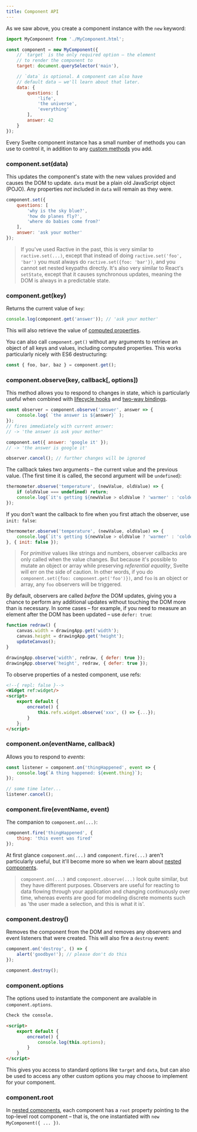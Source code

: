 ```yaml
---
title: Component API
---
```


As we saw above, you create a component instance with the `new` keyword:

```js
import MyComponent from './MyComponent.html';

const component = new MyComponent({
	// `target` is the only required option – the element
	// to render the component to
	target: document.querySelector('main'),

	// `data` is optional. A component can also have
	// default data – we'll learn about that later.
	data: {
		questions: [
			'life',
			'the universe',
			'everything'
		],
		answer: 42
	}
});
```

Every Svelte component instance has a small number of methods you can use to control it, in addition to any [custom methods](guide#custom-methods) you add.


### component.set(data)

This updates the component's state with the new values provided and causes the DOM to update. `data` must be a plain old JavaScript object (POJO). Any properties *not* included in `data` will remain as they were.

```js
component.set({
	questions: [
		'why is the sky blue?',
		'how do planes fly?',
		'where do babies come from?'
	],
	answer: 'ask your mother'
});
```

> If you've used Ractive in the past, this is very similar to `ractive.set(...)`, except that instead of doing `ractive.set('foo', 'bar')` you must always do `ractive.set({foo: 'bar'})`, and you cannot set nested keypaths directly. It's also very similar to React's `setState`, except that it causes synchronous updates, meaning the DOM is always in a predictable state.


### component.get(key)

Returns the current value of `key`:

```js
console.log(component.get('answer')); // 'ask your mother'
```

This will also retrieve the value of [computed properties](guide#computed-properties).

You can also call `component.get()` without any arguments to retrieve an object of all keys and values, including computed properties. This works particularly nicely with ES6 destructuring:

```js
const { foo, bar, baz } = component.get();
```


### component.observe(key, callback[, options])

This method allows you to respond to changes in state, which is particularly useful when combined with [lifecycle hooks](guide#lifecycle-hooks) and [two-way bindings](guide#two-way-binding).

```js
const observer = component.observe('answer', answer => {
	console.log( `the answer is ${answer}` );
});
// fires immediately with current answer:
// -> 'the answer is ask your mother'

component.set({ answer: 'google it' });
// -> 'the answer is google it'

observer.cancel(); // further changes will be ignored
```

The callback takes two arguments – the current value and the previous value. (The first time it is called, the second argument will be `undefined`):

```js
thermometer.observe('temperature', (newValue, oldValue) => {
	if (oldValue === undefined) return;
	console.log(`it's getting ${newValue > oldValue ? 'warmer' : 'colder'}`);
});
```

If you don't want the callback to fire when you first attach the observer, use `init: false`:

```js
thermometer.observe('temperature', (newValue, oldValue) => {
	console.log(`it's getting ${newValue > oldValue ? 'warmer' : 'colder'}`);
}, { init: false });
```

> For *primitive* values like strings and numbers, observer callbacks are only called when the value changes. But because it's possible to mutate an object or array while preserving *referential equality*, Svelte will err on the side of caution. In other words, if you do `component.set({foo: component.get('foo')})`, and `foo` is an object or array, any `foo` observers will be triggered.

By default, observers are called *before* the DOM updates, giving you a chance to perform any additional updates without touching the DOM more than is necessary. In some cases – for example, if you need to measure an element after the DOM has been updated – use `defer: true`:

```js
function redraw() {
	canvas.width = drawingApp.get('width');
	canvas.height = drawingApp.get('height');
	updateCanvas();
}

drawingApp.observe('width', redraw, { defer: true });
drawingApp.observe('height', redraw, { defer: true });
```

To observe properties of a nested component, use refs:

```html
<!--{ repl: false }-->
<Widget ref:widget/>
<script>
	export default {
		oncreate() {
			this.refs.widget.observe('xxx', () => {...});
		}
	};
</script>
```


### component.on(eventName, callback)

Allows you to respond to *events*:

```js
const listener = component.on('thingHappened', event => {
	console.log(`A thing happened: ${event.thing}`);
});

// some time later...
listener.cancel();
```


### component.fire(eventName, event)

The companion to `component.on(...)`:

```js
component.fire('thingHappened', {
	thing: 'this event was fired'
});
```

At first glance `component.on(...)` and `component.fire(...)` aren't particularly useful, but it'll become more so when we learn about [nested components](guide#nested-components).

> `component.on(...)` and `component.observe(...)` look quite similar, but they have different purposes. Observers are useful for reacting to data flowing through your application and changing continuously over time, whereas events are good for modeling discrete moments such as 'the user made a selection, and this is what it is'.


### component.destroy()

Removes the component from the DOM and removes any observers and event listeners that were created. This will also fire a `destroy` event:

```js
component.on('destroy', () => {
	alert('goodbye!'); // please don't do this
});

component.destroy();
```


### component.options

The options used to instantiate the component are available in `component.options`.

```html
Check the console.

<script>
	export default {
		oncreate() {
			console.log(this.options);
		}
	}
</script>
```

This gives you access to standard options like `target` and `data`, but can also be used to access any other custom options you may choose to implement for your component.


### component.root

In [nested components](guide#nested-components), each component has a `root` property pointing to the top-level root component – that is, the one instantiated with `new MyComponent({ ... })`.
